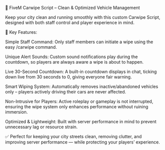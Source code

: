 🚗 FiveM Carwipe Script – Clean & Optimized Vehicle Management

Keep your city clean and running smoothly with this custom Carwipe Script, designed with both staff control and player experience in mind.

🔑 Key Features:

Simple Staff Command:
Only staff members can initiate a wipe using the easy /carwipe command.

Unique Alert Sounds:
Custom sound notifications play during the countdown, so players are always aware a wipe is about to happen.

Live 30-Second Countdown:
A built-in countdown displays in chat, ticking down live from 30 seconds to 0, giving everyone fair warning.

Smart Wiping System:
Automatically removes inactive/abandoned vehicles only – players actively driving their cars are never affected.

Non-Intrusive for Players:
Active roleplay or gameplay is not interrupted, ensuring the wipe system only enhances performance without ruining immersion.

Optimized & Lightweight:
Built with server performance in mind to prevent unnecessary lag or resource strain.

✅ Perfect for keeping your city streets clean, removing clutter, and improving server performance — while protecting your players’ experience.
